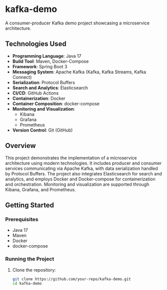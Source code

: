 # kafka-demo

A consumer-producer Kafka demo project showcasing a microservice architecture.

## Technologies Used

- **Programming Language**: Java 17
- **Build Tool**: Maven, Docker-Compose
- **Framework**: Spring Boot 3
- **Messaging System**: Apache Kafka (Kafka, Kafka Streams, Kafka Connect)
- **Serialization**: Protocol Buffers
- **Search and Analytics**: Elasticsearch
- **CI/CD**: GitHub Actions
- **Containerization**: Docker
- **Container Composition**: docker-compose
- **Monitoring and Visualization**:
  - Kibana
  - Grafana
  - Prometheus
- **Version Control**: Git (GitHub)

## Overview

This project demonstrates the implementation of a microservice architecture using modern technologies. It includes producer and consumer services communicating via Apache Kafka, with data serialization handled by Protocol Buffers. The project also integrates Elasticsearch for search and analytics, and employs Docker and Docker-compose for containerization and orchestration. Monitoring and visualization are supported through Kibana, Grafana, and Prometheus.

## Getting Started

### Prerequisites

- Java 17
- Maven
- Docker
- docker-compose

### Running the Project

1. Clone the repository:
   ```bash
   git clone https://github.com/your-repo/kafka-demo.git
   cd kafka-demo
